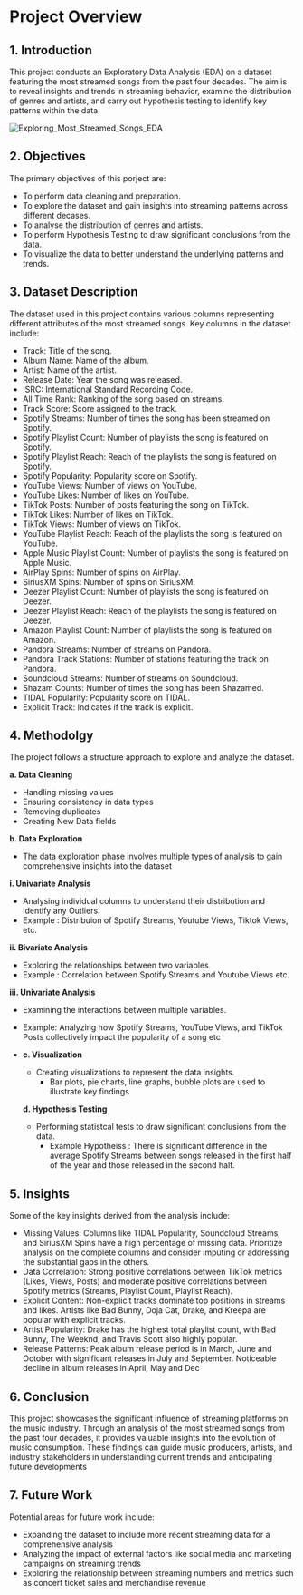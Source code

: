 # **Project Overview**

## **1. Introduction**

This project conducts an Exploratory Data Analysis (EDA) on a dataset featuring the most streamed songs from the past four decades. The aim is to reveal insights and trends in streaming behavior, examine the distribution of genres and artists, and carry out hypothesis testing to identify key patterns within the data

![Exploring_Most_Streamed_Songs_EDA](https://github.com/user-attachments/assets/ce6b1742-0cc9-48cd-b568-b131ac2d4595)

## **2. Objectives**

The primary objectives of this porject are:
- To perform data cleaning and preparation.
- To explore the dataset and gain insights into streaming patterns across different decases.
- To analyse the distribution of genres and artists.
- To perform Hypothesis Testing to draw significant conclusions from the data.
- To visualize the data to better understand the underlying patterns and trends.

## **3. Dataset Description**

The dataset used in this project contains various columns representing different attributes of the most streamed songs. Key columns in the dataset include:

- Track: Title of the song.
- Album Name: Name of the album.
- Artist: Name of the artist.
- Release Date: Year the song was released.
- ISRC: International Standard Recording Code.
- All Time Rank: Ranking of the song based on streams.
- Track Score: Score assigned to the track.
- Spotify Streams: Number of times the song has been streamed on Spotify.
- Spotify Playlist Count: Number of playlists the song is featured on Spotify.
- Spotify Playlist Reach: Reach of the playlists the song is featured on Spotify.
- Spotify Popularity: Popularity score on Spotify.
- YouTube Views: Number of views on YouTube.
- YouTube Likes: Number of likes on YouTube.
- TikTok Posts: Number of posts featuring the song on TikTok.
- TikTok Likes: Number of likes on TikTok.
- TikTok Views: Number of views on TikTok.
- YouTube Playlist Reach: Reach of the playlists the song is featured on YouTube.
- Apple Music Playlist Count: Number of playlists the song is featured on Apple Music.
- AirPlay Spins: Number of spins on AirPlay.
- SiriusXM Spins: Number of spins on SiriusXM.
- Deezer Playlist Count: Number of playlists the song is featured on Deezer.
- Deezer Playlist Reach: Reach of the playlists the song is featured on Deezer.
- Amazon Playlist Count: Number of playlists the song is featured on Amazon.
- Pandora Streams: Number of streams on Pandora.
- Pandora Track Stations: Number of stations featuring the track on Pandora.
- Soundcloud Streams: Number of streams on Soundcloud.
- Shazam Counts: Number of times the song has been Shazamed.
- TIDAL Popularity: Popularity score on TIDAL.
- Explicit Track: Indicates if the track is explicit.

## **4. Methodolgy**

The project follows a structure approach to explore and analyze the dataset.

**a. Data Cleaning**

- Handling missing values
- Ensuring consistency in data types
- Removing duplicates
- Creating New Data fields

**b. Data Exploration**
- The data exploration phase involves multiple types of analysis to gain comprehensive insights into the dataset

**i. Univariate Analysis**
- Analysing individual columns to understand their distribution and identify any Outliers.
- Example : Distribuion of Spotify Streams, Youtube Views, Tiktok Views, etc.
 
**ii. Bivariate Analysis**
- Exploring the relationships between two variables
- Example : Correlation between Spotify Streams and Youtube Views etc.

**iii. Univariate Analysis**
- Examining the interactions between multiple variables.
- Example: Analyzing how Spotify Streams, YouTube Views, and TikTok Posts collectively impact the popularity of a song etc

- **c. Visualization**
  - Creating visualizations to represent the data insights.
      - Bar plots, pie charts, line graphs, bubble plots are used to illustrate key findings

  **d. Hypothesis Testing**
  - Performing statistcal tests to draw significant conclusions from the data.
      - Example Hypotheiss : There is significant difference in the average Spotify Streams between songs released in the first half of the year and those released in the second half.

  
## **5. Insights**

Some of the key insights derived from the analysis include:

- Missing Values: Columns like TIDAL Popularity, Soundcloud Streams, and SiriusXM Spins have a high percentage of missing data. Prioritize analysis on the complete columns and consider imputing or addressing the substantial gaps in the others.
- Data Correlation: Strong positive correlations between TikTok metrics (Likes, Views, Posts) and moderate positive correlations between Spotify metrics (Streams, Playlist Count, Playlist Reach).
- Explicit Content: Non-explicit tracks dominate top positions in streams and likes. Artists like Bad Bunny, Doja Cat, Drake, and Kreepa are popular with explicit tracks.
- Artist Popularity: Drake has the highest total playlist count, with Bad Bunny, The Weeknd, and Travis Scott also highly popular.
- Release Patterns: Peak album release period is in March, June and October with significant releases in July and September. Noticeable decline in album releases in April, May and Dec

## **6. Conclusion**

This project showcases the significant influence of streaming platforms on the music industry. Through an analysis of the most streamed songs from the past four decades, it provides valuable insights into the evolution of music consumption. These findings can guide music producers, artists, and industry stakeholders in understanding current trends and anticipating future developments

## **7. Future Work**

Potential areas for future work include:

- Expanding the dataset to include more recent streaming data for a comprehensive analysis
- Analyzing the impact of external factors like social media and marketing campaigns on streaming trends
- Exploring the relationship between streaming numbers and metrics such as concert ticket sales and merchandise revenue



  
